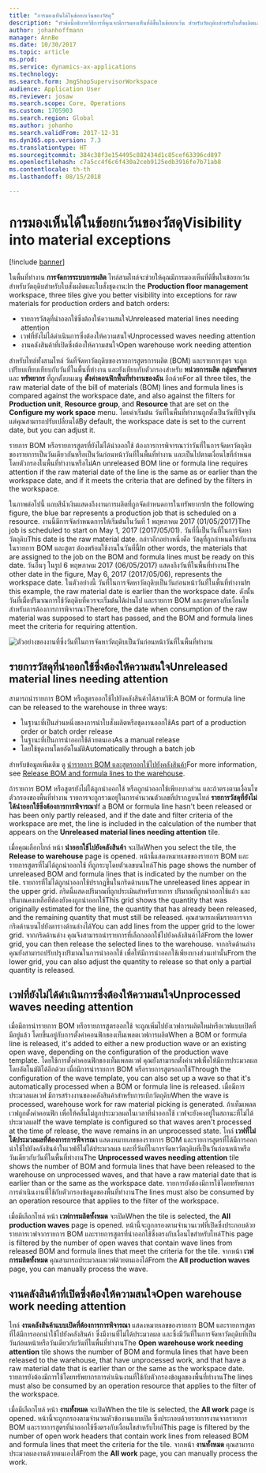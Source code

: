 ```yaml
---
title: "การมองเห็นได้ในข้อยกเว้นของวัสดุ"
description: "หัวข้อนี้อธิบายวิธีการที่คุณจะมีการมองเห็นที่ดีขึ้นในข้อยกเว้น สำหรับวัตถุดิบสำหรับใบสั่งผลิตและใบสั่งชุดงาน"
author: johanhoffmann
manager: AnnBe
ms.date: 10/30/2017
ms.topic: article
ms.prod: 
ms.service: dynamics-ax-applications
ms.technology: 
ms.search.form: JmgShopSupervisorWorkspace
audience: Application User
ms.reviewer: josaw
ms.search.scope: Core, Operations
ms.custom: 1705903
ms.search.region: Global
ms.author: johanho
ms.search.validFrom: 2017-12-31
ms.dyn365.ops.version: 7.3
ms.translationtype: HT
ms.sourcegitcommit: 384c38f3e154495c882434d1c85cef63396cd897
ms.openlocfilehash: c7a5cc4f6c6f430a2ceb9125edb3916fe7b71ab8
ms.contentlocale: th-th
ms.lasthandoff: 08/15/2018

---
```

# <a name="visibility-into-material-exceptions"></a><span data-ttu-id="a2bab-103">การมองเห็นได้ในข้อยกเว้นของวัสดุ</span><span class="sxs-lookup"><span data-stu-id="a2bab-103">Visibility into material exceptions</span></span>

[!include [banner](../includes/banner.md)]

<span data-ttu-id="a2bab-104">ในพื้นที่ทำงาน **การจัดการระบบการผลิต** ไทล์สามไทล์จะช่วยให้คุณมีการมองเห็นที่ดีขึ้นในข้อยกเว้น สำหรับวัตถุดิบสำหรับใบสั่งผลิตและใบสั่งชุดงาน:</span><span class="sxs-lookup"><span data-stu-id="a2bab-104">In the **Production floor management** workspace, three tiles give you better visibility into exceptions for raw materials for production orders and batch orders:</span></span>

- <span data-ttu-id="a2bab-105">รายการวัสดุที่นำออกใช้ซึ่งต้องให้ความสนใจ</span><span class="sxs-lookup"><span data-stu-id="a2bab-105">Unreleased material lines needing attention</span></span>
- <span data-ttu-id="a2bab-106">เวฟที่ยังไม่ได้ดำเนินการซึ่งต้องให้ความสนใจ</span><span class="sxs-lookup"><span data-stu-id="a2bab-106">Unprocessed waves needing attention</span></span>
- <span data-ttu-id="a2bab-107">งานคลังสินค้าที่เปิดซึ่งต้องให้ความสนใจ</span><span class="sxs-lookup"><span data-stu-id="a2bab-107">Open warehouse work needing attention</span></span>

<span data-ttu-id="a2bab-108">สำหรับไทล์ทั้งสามไทล์ วันที่จัดหาวัตถุดิบของรายการสูตรการผลิต (BOM) และรายการสูตร จะถูกเปรียบเทียบเทียบกับวันที่ในพื้นที่ทำงาน และยังเทียบกับตัวกรองสำหรับ **หน่วยการผลิต** **กลุ่มทรัพยากร** และ **ทรัพยากร** ที่ถูกตั้งบนเมนู **ตั้งค่าคอนฟิกพื้นที่ทำงานของฉัน** อีกด้วย</span><span class="sxs-lookup"><span data-stu-id="a2bab-108">For all three tiles, the raw material date of the bill of materials (BOM) lines and formula lines is compared against the workspace date, and also against the filters for **Production unit**, **Resource group**, and **Resource** that are set on the **Configure my work space** menu.</span></span> <span data-ttu-id="a2bab-109">โดยค่าเริ่มต้น วันที่ในพื้นที่ทำงานถูกตั้งเป็นวันที่ปัจจุบัน แต่คุณสามารถปรับเปลี่ยนได้</span><span class="sxs-lookup"><span data-stu-id="a2bab-109">By default, the workspace date is set to the current date, but you can adjust it.</span></span>

<span data-ttu-id="a2bab-110">รายการ BOM หรือรายการสูตรที่ยังไม่ได้นำออกใช้ ต้องการการพิจารณาว่าวันที่ในการจัดหาวัตถุดิบของรายการเป็นวันเดียวกันหรือเป็นวันก่อนหน้าวันที่ในพื้นที่ทำงาน และเป็นไปตามเงื่อนไขที่กำหนด โดยตัวกรองในพื้นที่ทำงานหรือไม่</span><span class="sxs-lookup"><span data-stu-id="a2bab-110">An unreleased BOM line or formula line requires attention if the raw material date of the line is the same as or earlier than the workspace date, and if it meets the criteria that are defined by the filters in the workspace.</span></span>

<span data-ttu-id="a2bab-111">ในภาพต่อไปนี้ แถบสีน้ำเงินแสดงถึงงานการผลิตที่ถูกจัดกำหนดการในทรัพยากร</span><span class="sxs-lookup"><span data-stu-id="a2bab-111">In the following figure, the blue bar represents a production job that is scheduled on a resource.</span></span> <span data-ttu-id="a2bab-112">งานนี้มีการจัดกำหนดการให้เริ่มต้นในวันที่ 1 พฤษภาคม 2017 (01/05/2017)</span><span class="sxs-lookup"><span data-stu-id="a2bab-112">The job is scheduled to start on May 1, 2017 (2017/05/01).</span></span> <span data-ttu-id="a2bab-113">วันที่นี้เป็นวันที่ในการจัดหาวัตถุดิบ</span><span class="sxs-lookup"><span data-stu-id="a2bab-113">This date is the raw material date.</span></span> <span data-ttu-id="a2bab-114">กล่าวอีกอย่างหนึ่งคือ วัสดุที่ถูกกำหนดให้กับงานในรายการ BOM และสูตร ต้องพร้อมใช้งานในวันที่นี้</span><span class="sxs-lookup"><span data-stu-id="a2bab-114">In other words, the materials that are assigned to the job on the BOM and formula lines must be ready on this date.</span></span> <span data-ttu-id="a2bab-115">วันอื่นๆ ในรูป 6 พฤษภาคม 2017 (06/05/2017) แสดงถึงวันที่ในพื้นที่ทำงาน</span><span class="sxs-lookup"><span data-stu-id="a2bab-115">The other date in the figure, May 6, 2017 (2017/05/06), represents the workspace date.</span></span> <span data-ttu-id="a2bab-116">ในตัวอย่างนี้ วันที่ในการจัดหาวัตถุดิบเป็นวันก่อนหน้าวันที่ในพื้นที่ทำงาน</span><span class="sxs-lookup"><span data-stu-id="a2bab-116">In this example, the raw material date is earlier than the workspace date.</span></span> <span data-ttu-id="a2bab-117">ดังนั้น วันที่เมื่อปริมาณการใช้วัตถุดิบที่ควรจะเริ่มต้นได้ผ่านไป และรายการ BOM และสูตรตรงกับเงื่อนไขสำหรับการต้องการการพิจารณา</span><span class="sxs-lookup"><span data-stu-id="a2bab-117">Therefore, the date when consumption of the raw material was supposed to start has passed, and the BOM and formula lines meet the criteria for requiring attention.</span></span>

![ตัวอย่างของงานที่ซึ่งวันที่ในการจัดหาวัตถุดิบเป็นวันก่อนหน้าวันที่ในพื้นที่ทำงาน](./media/improved-visibility.png)

## <a name="unreleased-material-lines-needing-attention"></a><span data-ttu-id="a2bab-119">รายการวัสดุที่นำออกใช้ซึ่งต้องให้ความสนใจ</span><span class="sxs-lookup"><span data-stu-id="a2bab-119">Unreleased material lines needing attention</span></span>

<span data-ttu-id="a2bab-120">สามารถนำรายการ BOM หรือสูตรออกใช้ไปยังคลังสินค้าได้สามวิธี:</span><span class="sxs-lookup"><span data-stu-id="a2bab-120">A BOM or formula line can be released to the warehouse in three ways:</span></span>

- <span data-ttu-id="a2bab-121">ในฐานะที่เป็นส่วนหนึ่งของการนำใบสั่งผลิตหรือชุดงานออกใช้</span><span class="sxs-lookup"><span data-stu-id="a2bab-121">As part of a production order or batch order release</span></span>
- <span data-ttu-id="a2bab-122">ในฐานะที่เป็นการนำออกใช้ด้วยตนเอง</span><span class="sxs-lookup"><span data-stu-id="a2bab-122">As a manual release</span></span>
- <span data-ttu-id="a2bab-123">โดยใช้ชุดงานโดยอัตโนมัติ</span><span class="sxs-lookup"><span data-stu-id="a2bab-123">Automatically through a batch job</span></span>

<span data-ttu-id="a2bab-124">สำหรับข้อมูลเพิ่มเติม ดู [นำรายการ BOM และสูตรออกใช้ไปยังคลังสินค้า](releasing-bom-and-formula-lines-to-warehouse.md)</span><span class="sxs-lookup"><span data-stu-id="a2bab-124">For more information, see [Release BOM and formula lines to the warehouse](releasing-bom-and-formula-lines-to-warehouse.md).</span></span> 

<span data-ttu-id="a2bab-125">ถ้ารายการ BOM หรือสูตรยังไม่ได้ถูกนำออกใช้ หรือถูกนำออกใช้เพียงบางส่วน และถ้าตรงตามเงื่อนไขตัวกรองของพื้นที่ทำงาน รายการจะถูกรวมอยู่ในการคำนวณตัวเลขที่ปรากฏบนไทล์ **รายการวัสดุที่ยังไม่ได้นำออกใช้ซึ่งต้องการการพิจารณา**</span><span class="sxs-lookup"><span data-stu-id="a2bab-125">If a BOM or formula line hasn't been released or has been only partly released, and if the date and filter criteria of the workspace are met, the line is included in the calculation of the number that appears on the **Unreleased material lines needing attention** tile.</span></span>

<span data-ttu-id="a2bab-126">เมื่อคุณเลือกไทล์ หน้า **นำออกใช้ไปยังคลังสินค้า** จะเปิด</span><span class="sxs-lookup"><span data-stu-id="a2bab-126">When you select the tile, the **Release to warehouse** page is opened.</span></span> <span data-ttu-id="a2bab-127">หน้านี้แสดงหมายเลขของรายการ BOM และรายการสูตรที่ไม่ได้ถูกนำออกใช้ ที่ถูกระบุโดยตัวเลขบนไทล์</span><span class="sxs-lookup"><span data-stu-id="a2bab-127">This page shows the number of unreleased BOM and formula lines that is indicated by the number on the tile.</span></span> <span data-ttu-id="a2bab-128">รายการที่ไม่ได้ถูกนำออกใช้ปรากฏขึ้นในกริดด้านบน</span><span class="sxs-lookup"><span data-stu-id="a2bab-128">The unreleased lines appear in the upper grid.</span></span> <span data-ttu-id="a2bab-129">กริดนี้แสดงปริมาณที่ถูกประเมินสำหรับรายการ ปริมาณที่ถูกนำออกใช้แล้ว และปริมาณคงเหลือที่ต้องยังคงถูกนำออกใช้</span><span class="sxs-lookup"><span data-stu-id="a2bab-129">This grid shows the quantity that was originally estimated for the line, the quantity that has already been released, and the remaining quantity that must still be released.</span></span> <span data-ttu-id="a2bab-130">คุณสามารถเพิ่มรายการจากกริดด้านบนไปยังตารางด้านล่างได้</span><span class="sxs-lookup"><span data-stu-id="a2bab-130">You can add lines from the upper grid to the lower grid.</span></span> <span data-ttu-id="a2bab-131">จากกริดด้านล่าง คุณจึงสามารถนำรายการที่เลือกออกใช้ไปยังคลังสินค้าได้</span><span class="sxs-lookup"><span data-stu-id="a2bab-131">From the lower grid, you can then release the selected lines to the warehouse.</span></span> <span data-ttu-id="a2bab-132">จากกริดด้านล่าง คุณยังสามารถปรับปรุงปริมาณในการนำออกใช้ เพื่อให้มีการนำออกใช้เพียงบางส่วนเท่านั้น</span><span class="sxs-lookup"><span data-stu-id="a2bab-132">From the lower grid, you can also adjust the quantity to release so that only a partial quantity is released.</span></span>

## <a name="unprocessed-waves-needing-attention"></a><span data-ttu-id="a2bab-133">เวฟที่ยังไม่ได้ดำเนินการซึ่งต้องให้ความสนใจ</span><span class="sxs-lookup"><span data-stu-id="a2bab-133">Unprocessed waves needing attention</span></span>

<span data-ttu-id="a2bab-134">เมื่อมีการนำรายการ BOM หรือรายการสูตรออกใช้ จะถูกเพิ่มไปยังเวฟการผลิตใหม่หรือเวฟแบบเปิดที่มีอยู่แล้ว โดยขึ้นอยู่กับการตั้งค่าคอนฟิกของเท็มเพลตเวฟการผลิต</span><span class="sxs-lookup"><span data-stu-id="a2bab-134">When a BOM or formula line is released, it's added to either a new production wave or an existing open wave, depending on the configuration of the production wave template.</span></span> <span data-ttu-id="a2bab-135">โดยใช้การตั้งค่าคอนฟิกของเท็มเพลตเวฟ คุณยังสามารถตั้งค่าเวฟเพื่อให้มีการประมวลผลโดยอัตโนมัติได้อีกด้วย เมื่อมีการนำรายการ BOM หรือรายการสูตรออกใช้</span><span class="sxs-lookup"><span data-stu-id="a2bab-135">Through the configuration of the wave template, you can also set up a wave so that it's automatically processed when a BOM or formula line is released.</span></span> <span data-ttu-id="a2bab-136">เมื่อมีการประมวลผลเวฟ มีการสร้างงานของคลังสินค้าสำหรับการเบิกวัตถุดิบ</span><span class="sxs-lookup"><span data-stu-id="a2bab-136">When the wave is processed, warehouse work for raw material picking is generated.</span></span> <span data-ttu-id="a2bab-137">ถ้าเท็มเพลตเวฟถูกตั้งค่าคอนฟิก เพื่อให้คลื่นไม่ถูกประมวลผลในเวลาที่นำออกใช้ เวฟจะยังคงอยู่ในสถานะที่ไม่ได้ประมวลผล</span><span class="sxs-lookup"><span data-stu-id="a2bab-137">If the wave template is configured so that waves aren't processed at the time of release, the wave remains in an unprocessed state.</span></span> <span data-ttu-id="a2bab-138">ไทล์ **เวฟที่ไม่ได้ประมวลผลที่ต้องการการพิจารณา** แสดงหมายเลขของรายการ BOM และรายการสูตรที่ได้มีการออกนำใช้ไปยังคลังสินค้าในเวฟที่ไม่ได้ประมวลผล และที่วันที่ในการจัดหาวัตถุดิบที่เป็นวันก่อนหน้าหรือวันเดียวกับวันที่ในพื้นที่ทำงาน</span><span class="sxs-lookup"><span data-stu-id="a2bab-138">The **Unprocessed waves needing attention** tile shows the number of BOM and formula lines that have been released to the warehouse on unprocessed waves, and that have a raw material date that is earlier than or the same as the workspace date.</span></span> <span data-ttu-id="a2bab-139">รายการยังต้องมีการใช้โดยทรัพยากรการดำเนินงานที่ใช้กับตัวกรองข้อมูลของพื้นที่ทำงาน</span><span class="sxs-lookup"><span data-stu-id="a2bab-139">The lines must also be consumed by an operation resource that applies to the filter of the workspace.</span></span>

<span data-ttu-id="a2bab-140">เมื่อมีเลือกไทล์ หน้า **เวฟการผลิตทั้งหมด** จะเปิด</span><span class="sxs-lookup"><span data-stu-id="a2bab-140">When the tile is selected, the **All production waves** page is opened.</span></span> <span data-ttu-id="a2bab-141">หน้านี้จะถูกกรองตามจำนวนเวฟที่เปิดซึ่งประกอบด้วยรายการเวฟจากรายการ BOM และรายการสูตรที่นำออกใช้ซึ่งตรงกับเงื่อนไขสำหรับไทล์</span><span class="sxs-lookup"><span data-stu-id="a2bab-141">This page is filtered by the number of open waves that contain wave lines from released BOM and formula lines that meet the criteria for the tile.</span></span> <span data-ttu-id="a2bab-142">จากหน้า **เวฟการผลิตทั้งหมด** คุณสามารถประมวลผลเวฟด้วยตนเองได้</span><span class="sxs-lookup"><span data-stu-id="a2bab-142">From the **All production waves** page, you can manually process the wave.</span></span>

## <a name="open-warehouse-work-needing-attention"></a><span data-ttu-id="a2bab-143">งานคลังสินค้าที่เปิดซึ่งต้องให้ความสนใจ</span><span class="sxs-lookup"><span data-stu-id="a2bab-143">Open warehouse work needing attention</span></span>

<span data-ttu-id="a2bab-144">ไทล์ **งานคลังสินค้าแบบเปิดที่ต้องการการพิจารณา** แสดงหมายเลขของรายการ BOM และรายการสูตรที่ได้มีการออกนำใช้ไปยังคลังสินค้า ซึ่งมีงานที่ไม่ได้ประมวลผล และซึ่งมีวันที่ในการจัดหาวัตถุดิบที่เป็นวันก่อนหน้าหรือวันเดียวกับวันที่ในพื้นที่ทำงาน</span><span class="sxs-lookup"><span data-stu-id="a2bab-144">The **Open warehouse work needing attention** tile shows the number of BOM and formula lines that have been released to the warehouse, that have unprocessed work, and that have a raw material date that is earlier than or the same as the workspace date.</span></span> <span data-ttu-id="a2bab-145">รายการยังต้องมีการใช้โดยทรัพยากรการดำเนินงานที่ใช้กับตัวกรองข้อมูลของพื้นที่ทำงาน</span><span class="sxs-lookup"><span data-stu-id="a2bab-145">The lines must also be consumed by an operation resource that applies to the filter of the workspace.</span></span>

<span data-ttu-id="a2bab-146">เมื่อมีเลือกไทล์ หน้า **งานทั้งหมด** จะเปิด</span><span class="sxs-lookup"><span data-stu-id="a2bab-146">When the tile is selected, the **All work** page is opened.</span></span> <span data-ttu-id="a2bab-147">หน้านี้จะถูกกรองตามจำนวนหัวข้องานแบบเปิด ซึ่งประกอบด้วยรายการงานจากรายการ BOM และรายการสูตรที่นำออกใช้ซึ่งตรงกับเงื่อนไขสำหรับไทล์</span><span class="sxs-lookup"><span data-stu-id="a2bab-147">This page is filtered by the number of open work headers that contain work lines from released BOM and formula lines that meet the criteria for the tile.</span></span> <span data-ttu-id="a2bab-148">จากหน้า **งานทั้งหมด** คุณสามารถประมวลผลงานด้วยตนเองได้</span><span class="sxs-lookup"><span data-stu-id="a2bab-148">From the **All work** page, you can manually process the work.</span></span>

